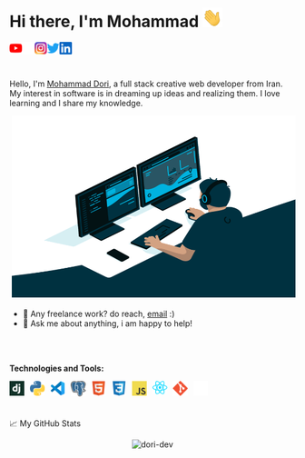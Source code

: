 # Hi there, I'm Mohammad <img src="img/hand.gif" width="35px">

<a href="https://www.youtube.com">
  <img align="left" alt="Dori Learn Youtube" width="22px" src="img/youtube.svg" />
</a>
<a href="https://www.github.com">
  <img align="left" alt="Dori Dev Github" width="22px" src="img/github.png" />
</a>
<a href="https://www.instagram.com">
  <img align="left" alt="Mohammad Instagram" width="22px" src="img/instagram.png" />
</a>
<a href="https://twitter.com">
  <img align="left" alt="Mohammad Twitter" width="22px" src="img/twitter.svg" />
</a>
<a href="https://www.linkedin.com">
  <img align="left" alt="Mohammad Linkedin" width="22px" src="img/linkedin.svg" />
</a>

<br />
<br />
<br />

Hello, I'm [Mohammad Dori](https://github.com/dori-dev), a full stack creative web developer from Iran. My interest in software is in dreaming up ideas and realizing them. I love learning and I share my knowledge.

  <img align="right" alt="GIF" src="img/code.gif" width="500" height="320" style="margin-bottom: 20px" />

- 💼 Any freelance work? do reach, [email](mailto:mr.dori.dev@gmail.com) :)
- 💬 Ask me about anything, i am happy to help!

<br />
<br />

**Technologies and Tools:**

<img align="left" alt="Django" width="26px" src="img/django.png" style="padding-right:10px;" />

<img align="left" alt="Python" width="26px" src="img/python.png" style="padding-right:10px;" />

<img align="left" alt="Visual Studio Code" width="26px" src="img/vscode.png" style="padding-right:10px;" />

<img align="left" alt="PostgreSQL" width="26px" src="img/postgresql.png" style="padding-right:10px;" />

<img align="left" alt="HTML5" width="26px" src="img/html.svg" style="padding-right:10px;" />

<img align="left" alt="CSS3" width="26px" src="img/css.svg" style="padding-right:10px;" />

<img align="left" alt="JavaScript" width="26px" src="img/javascript.png" style="padding-right:10px;" />

<img align="left" alt="React" width="26px" src="img/react.png" style="padding-right:10px;" />

<img align="left" alt="Git" width="26px" src="img/git.png" style="padding-right:10px;" />

<img align="left" alt="GitHub" width="26px" src="img/github.png" style="padding-right:10px;" />

<br />
<br />
<br />

📈 My GitHub Stats

<p align="center"> <img src="https://github-readme-stats.vercel.app/api?username=dori-dev&show_icons=true&theme=gotham" alt="dori-dev" />
